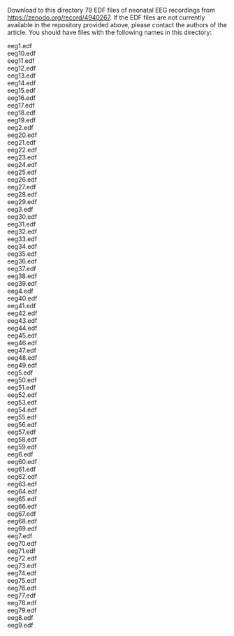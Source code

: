 Download to this directory 79 EDF files of neonatal EEG recordings from https://zenodo.org/record/4940267. 
If the EDF files are not currently available in the repository provided above, please contact the authors of the article.
You should have files with the following names in this directory:

eeg1.edf <br>
eeg10.edf <br>
eeg11.edf <br>
eeg12.edf <br>
eeg13.edf <br>
eeg14.edf <br>
eeg15.edf <br>
eeg16.edf <br>
eeg17.edf <br>
eeg18.edf <br>
eeg19.edf <br>
eeg2.edf <br>
eeg20.edf <br>
eeg21.edf <br>
eeg22.edf <br>
eeg23.edf <br>
eeg24.edf <br>
eeg25.edf <br>
eeg26.edf <br>
eeg27.edf <br>
eeg28.edf <br>
eeg29.edf <br>
eeg3.edf <br>
eeg30.edf <br>
eeg31.edf <br>
eeg32.edf <br>
eeg33.edf <br>
eeg34.edf <br>
eeg35.edf <br>
eeg36.edf <br>
eeg37.edf <br>
eeg38.edf <br>
eeg39.edf <br>
eeg4.edf <br>
eeg40.edf <br>
eeg41.edf <br>
eeg42.edf <br>
eeg43.edf <br>
eeg44.edf <br>
eeg45.edf <br>
eeg46.edf <br>
eeg47.edf <br>
eeg48.edf <br>
eeg49.edf <br>
eeg5.edf <br>
eeg50.edf <br>
eeg51.edf <br>
eeg52.edf <br>
eeg53.edf <br>
eeg54.edf <br>
eeg55.edf <br>
eeg56.edf <br>
eeg57.edf <br>
eeg58.edf <br>
eeg59.edf <br>
eeg6.edf <br>
eeg60.edf <br>
eeg61.edf <br>
eeg62.edf <br>
eeg63.edf <br>
eeg64.edf <br>
eeg65.edf <br>
eeg66.edf <br>
eeg67.edf <br>
eeg68.edf <br>
eeg69.edf <br>
eeg7.edf <br>
eeg70.edf <br>
eeg71.edf <br>
eeg72.edf <br>
eeg73.edf <br>
eeg74.edf <br>
eeg75.edf <br>
eeg76.edf <br>
eeg77.edf <br>
eeg78.edf <br>
eeg79.edf <br>
eeg8.edf <br>
eeg9.edf <br>
